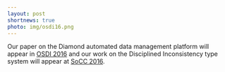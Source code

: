 ```yaml
---
layout: post
shortnews: true
photo: img/osdi16.png
---
```


Our paper on the Diamond automated data management platform will
appear in [OSDI 2016](https://www.usenix.org/conference/osdi16) and
our work on the Disciplined Inconsistency type system will appear at
[SoCC 2016](http://acmsocc.github.io/2016/).